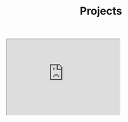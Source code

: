 ﻿---
layout: default
title: Projects
permalink: "/resume/"
cover: /media/homepage_banner.jpg
---

<iframe
    width="300"
    height="200"
    src="https://www.nickammann.com/NicholasAmmann_Resume.pdf">
</iframe>

<object data="https://www.nickammann.com/NicholasAmmann_Resume.pdf" type="application/pdf" width="700px" height="700px">
</object>